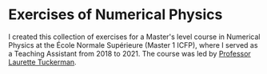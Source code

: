 # Exercises of Numerical Physics

I created this collection of exercises for a Master's level course in Numerical Physics at the École Normale Supérieure (Master 1 ICFP), where I served as a Teaching Assistant from 2018 to 2021. The course was led by [Professor Laurette Tuckerman](https://blog.espci.fr/laurette/).